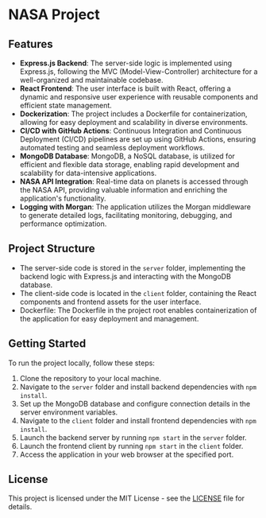 # NASA Project

## Features

- **Express.js Backend**: The server-side logic is implemented using Express.js, following the MVC (Model-View-Controller) architecture for a well-organized and maintainable codebase.
- **React Frontend**: The user interface is built with React, offering a dynamic and responsive user experience with reusable components and efficient state management.
- **Dockerization**: The project includes a Dockerfile for containerization, allowing for easy deployment and scalability in diverse environments.
- **CI/CD with GitHub Actions**: Continuous Integration and Continuous Deployment (CI/CD) pipelines are set up using GitHub Actions, ensuring automated testing and seamless deployment workflows.
- **MongoDB Database**: MongoDB, a NoSQL database, is utilized for efficient and flexible data storage, enabling rapid development and scalability for data-intensive applications.
- **NASA API Integration**: Real-time data on planets is accessed through the NASA API, providing valuable information and enriching the application's functionality.
- **Logging with Morgan**: The application utilizes the Morgan middleware to generate detailed logs, facilitating monitoring, debugging, and performance optimization.

## Project Structure

- The server-side code is stored in the `server` folder, implementing the backend logic with Express.js and interacting with the MongoDB database.
- The client-side code is located in the `client` folder, containing the React components and frontend assets for the user interface.
- Dockerfile: The Dockerfile in the project root enables containerization of the application for easy deployment and management.

## Getting Started

To run the project locally, follow these steps:

1. Clone the repository to your local machine.
2. Navigate to the `server` folder and install backend dependencies with `npm install`.
3. Set up the MongoDB database and configure connection details in the server environment variables.
4. Navigate to the `client` folder and install frontend dependencies with `npm install`.
5. Launch the backend server by running `npm start` in the `server` folder.
6. Launch the frontend client by running `npm start` in the `client` folder.
7. Access the application in your web browser at the specified port.


## License

This project is licensed under the MIT License - see the [LICENSE](LICENSE) file for details.
